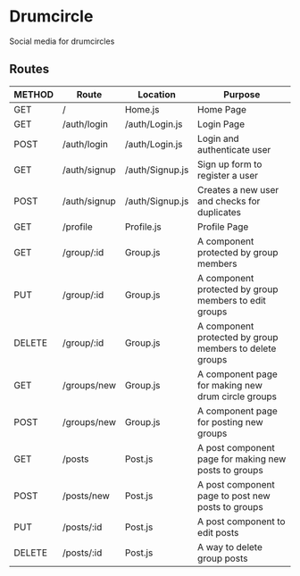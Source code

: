 # Drumcircle 
Social media for drumcircles

## Routes
| METHOD | Route | Location | Purpose |
| ------ | ------------- | ----------------- |  ------------------------------------------------------------------------- |
| GET | / | Home.js | Home Page |
| GET | /auth/login | /auth/Login.js | Login Page |
| POST | /auth/login| /auth/Login.js | Login and authenticate user |
| GET | /auth/signup | /auth/Signup.js | Sign up form to register a user |
| POST | /auth/signup | /auth/Signup.js | Creates a new user and checks for duplicates |
| GET | /profile | Profile.js | Profile Page |
| GET | /group/:id | Group.js | A component protected by group members |
| PUT | /group/:id | Group.js | A component protected by group members to edit groups |
| DELETE | /group/:id | Group.js | A component protected by group members to delete groups |
| GET | /groups/new | Group.js | A component page for making new drum circle groups |
| POST | /groups/new | Group.js | A component page for posting new groups |
| GET | /posts | Post.js | A post component page for making new posts to groups |
| POST | /posts/new | Post.js | A post component page to post new posts to groups |
| PUT | /posts/:id | Post.js | A post component to edit posts |
| DELETE | /posts/:id | Post.js | A way to delete group posts |
